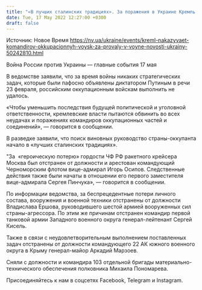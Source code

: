 ```yaml
---
title: "«В лучших сталинских традициях». За поражения в Украине Кремль показательно наказывает командиров оккупационных войск — разведка"
date: Tue, 17 May 2022 12:27:00 +0300
draft: false
---
```

Источник: Новое Время https://nv.ua/ukraine/events/kreml-nakazyvaet-komandirov-okkupacionnyh-voysk-za-provaly-v-voyne-novosti-ukrainy-50242810.html


Война России против Украины — главные события 17 мая

В ведомстве заявили, что за время войны никаких стратегических задач, которые были пафосно объявлены диктатором Путиным в речи 23 февраля, российским оккупационным войскам выполнить не удалось.

«Чтобы уменьшить последствия будущей политической и уголовной ответственности, кремлевские власти пытаются обвинить во всех неудачах и поражениях командиров оккупационных частей и соединений», — говорится в сообщении.

В разведке заявили, что поиск виновных руководство страны-оккупанта начало в «лучших сталинских традициях».

"За  «героическую потерю» гордости ЧФ РФ ракетного крейсера Москва был отстранен от должности и арестован командующий Черноморским флотом вице-адмирал Игорь Осипов. Следственные действия также были начаты в отношении его первого заместителя вице-адмирала Сергея Пинчука», — говорится в сообщении.

По информации ведомства, за беспрецедентные потери личного состава, вооружения и военной техники отстранены от должности Владислава Ершова, руководившего шестой армией вооруженных сил страны-агрессора. По этим же причинам отстранен командир первой танковой армии Западного военного округа генерал-лейтенант Сергей Кисель.

Также в связи с неудовлетворительным выполнением поставленных задач отстранены от должности командующего 22 АК южного военного округа в Крыму генерал-майор Аркадий Марзоев.

Сняли с должности и командира 103 отдельной бригады материально-технического обеспечения полковника Михаила Пономарева.

Присоединяйтесь к нам в соцсетях Facebook, Telegram и Instagram.
